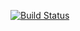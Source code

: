 [![Build Status](https://ci.appveyor.com/api/projects/status/y9qp29r5nxgdm4ot?svg=true)](https://ci.appveyor.com/project/p-jackson/rustapp)
